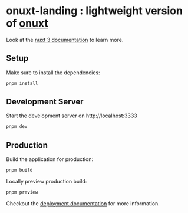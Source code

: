 # onuxt-landing : lightweight version of [onuxt](https://github.com/oumarbarry/onuxt)

Look at the [nuxt 3 documentation](https://v3.nuxtjs.org) to learn more.

## Setup

Make sure to install the dependencies:

```bash
pnpm install
```

## Development Server

Start the development server on http://localhost:3333

```bash
pnpm dev
```

## Production

Build the application for production:

```bash
pnpm build
```

Locally preview production build:

```bash
pnpm preview
```

Checkout the [deployment documentation](https://v3.nuxtjs.org/guide/deploy/presets) for more information.
